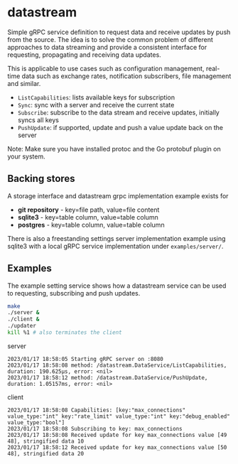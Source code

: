 # datastream

Simple gRPC service definition to request data and receive updates by push from
the source. The idea is to solve the common problem of different approaches to
data streaming and provide a consistent interface for requesting, propagating
and receiving data updates.

This is applicable to use cases such as configuration management, real-time data
such as exchange rates, notification subscribers, file management and similar.

- `ListCapabilities`: lists available keys for subscription
- `Sync`: sync with a server and receive the current state
- `Subscribe`: subscribe to the data stream and receive updates, initially syncs all keys
- `PushUpdate`: if supported, update and push a value update back on the server

Note: Make sure you have installed protoc and the Go protobuf plugin on your system.

## Backing stores

A storage interface and datastream grpc implementation example exists for
- **git repository** - key=file path, value=file content
- **sqlite3** - key=table column, value=table column
- **postgres** - key=table column, value=table column

There is also a freestanding settings server implementation example using
sqlite3 with a local gRPC service implementation under `examples/server/`.

## Examples

The example setting service shows how a datastream service can be used to
requesting, subscribing and push updates.

```sh
make
./server &
./client &
./updater
kill %1 # also terminates the client
```

server
```
2023/01/17 18:58:05 Starting gRPC server on :8080
2023/01/17 18:58:08 method: /datastream.DataService/ListCapabilities, duration: 190.625µs, error: <nil>
2023/01/17 18:58:12 method: /datastream.DataService/PushUpdate, duration: 1.05157ms, error: <nil>
```

client
```
2023/01/17 18:58:08 Capabilities: [key:"max_connections" value_type:"int" key:"rate_limit" value_type:"int" key:"debug_enabled" value_type:"bool"]
2023/01/17 18:58:08 Subscribing to key: max_connections
2023/01/17 18:58:08 Received update for key max_connections value [49 48], stringified data 10
2023/01/17 18:58:12 Received update for key max_connections value [50 48], stringified data 20
```
